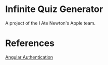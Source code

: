 # Infinite Quiz Generator
A project of the I Ate Newton's Apple team.


# References
[Angular Authentication](http://jasonwatmore.com/post/2016/04/05/AngularJS-JWT-Authentication-Example-Tutorial.aspx)
